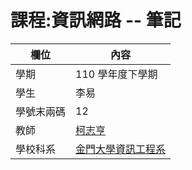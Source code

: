 # 課程:資訊網路 -- 筆記

欄位 | 內容
-----|--------
學期 | 110 學年度下學期
學生 | 李易
學號末兩碼 | 12
教師 | [柯志亨](https://csie.nqu.edu.tw/smallko/)
學校科系 | [金門大學資訊工程系](https://www.nqu.edu.tw/educsie/index.php)
